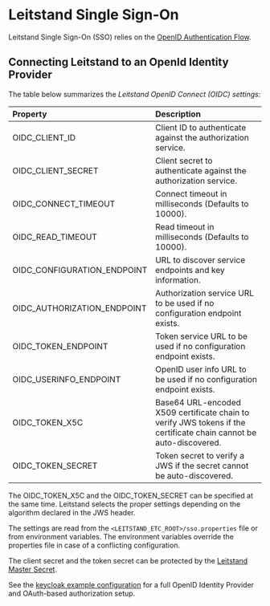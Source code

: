 # Leitstand Single Sign-On

Leitstand Single Sign-On (SSO) relies on the [OpenID Authentication Flow](https://openid.net/specs/openid-connect-basic-1_0.html#CodeFlow).

## Connecting Leitstand to an OpenId Identity Provider

The table below summarizes the _Leitstand OpenID Connect (OIDC) settings_:

| Property                                  | Description                                                                                                        |
|:------------------------------------------|:-------------------------------------------------------------------------------------------------------------------|
| OIDC\_CLIENT\_ID                          | Client ID to authenticate against the authorization service.                                                       |
| OIDC\_CLIENT\_SECRET                      | Client secret to authenticate against the authorization service.                                                   |
| OIDC\_CONNECT\_TIMEOUT	                    | Connect timeout in milliseconds (Defaults to 10000).                                                               |
| OIDC\_READ\_TIMEOUT                       | Read timeout in milliseconds (Defaults to 10000).         				                                             |
| OIDC\_CONFIGURATION\_ENDPOINT				| URL to discover service endpoints and key information.                                                             |
| OIDC\_AUTHORIZATION\_ENDPOINT             | Authorization service URL to be used if no configuration endpoint exists.                                          |
| OIDC\_TOKEN\_ENDPOINT                     | Token service URL to be used if no configuration endpoint exists.                                                  |
| OIDC\_USERINFO\_ENDPOINT                  | OpenID user info URL to be used if no configuration endpoint exists.      											 |
| OIDC\_TOKEN\_X5C						    | Base64 URL-encoded X509 certificate chain to verify JWS tokens if the certificate chain cannot be auto-discovered. |
| OIDC\_TOKEN\_SECRET						| Token secret to verify a JWS if the secret cannot be auto-discovered.                                              |

The OIDC\_TOKEN\_X5C and the OIDC\_TOKEN\_SECRET can be specified at the same time. 
Leitstand selects the proper settings depending on the algorithm declared in the JWS header.

The settings are read from the `<LEITSTAND_ETC_ROOT>/sso.properties` file or from environment variables.
The environment variables override the properties file in case of a conflicting configuration.

The client secret and the token secret can be protected by the [Leitstand Master Secret](../leitstand-crypto/README.md).

See the [keycloak example configuration](./doc/keycloak.md) for a full OpenID Identity Provider and OAuth-based authorization setup.